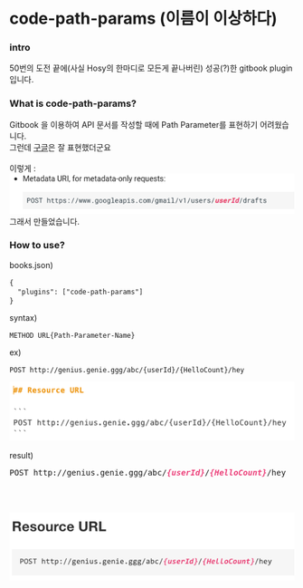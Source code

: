 # code-path-params (이름이 이상하다)

### intro
50번의 도전 끝에(사실 Hosy의 한마디로 모든게 끝나버린) 성공(?)한 gitbook plugin 입니다.

### What is code-path-params?
Gitbook 을 이용하여 API 문서를 작성할 때에 Path Parameter를 표현하기 어려웠습니다.<br/>
그런데 [구글](https://developers.google.com/gmail/api/v1/reference/users/drafts/create)은 잘 표현했더군요<br/><br/>
이렇게 : <br/>![alt text](https://github.com/KimGenius/code-path-params/blob/master/imgs/google_screenshot.png)<br/>
그래서 만들었습니다.

### How to use?

books.json)
```
{
  "plugins": ["code-path-params"]
}
```

syntax)
```
METHOD URL{Path-Parameter-Name}
```

ex)
```
POST http://genius.genie.ggg/abc/{userId}/{HelloCount}/hey
```
![alt text](https://github.com/KimGenius/code-path-params/blob/master/imgs/ex_screenshot.png)<br/>

result)
<pre><span>POST http://genius.genie.ggg/abc/<var><span style="color:#ec407a;font-weight:bold;font-style:italic;">{userId}</span></var>/<var><span style="color:#ec407a;font-weight:bold;font-style:italic;">{HelloCount}</span></var>/hey</span></pre><br/>
<br/>![alt text](https://github.com/KimGenius/code-path-params/blob/master/imgs/result_screenshot.png)

